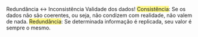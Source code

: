 Redundância <-> Inconsistência
	Validade dos dados!
		<span style="background:#fff88f">Consistência</span>: Se os dados não são coerentes, ou seja, não condizem com realidade, não valem de nada.
		<span style="background:#fff88f">Redundância</span>: Se determinada informação é replicada, seu valor é sempre o mesmo. 